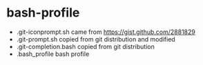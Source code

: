 bash-profile
============

- .git-iconprompt.sh 
	came from https://gist.github.com/2881829
- .git-prompt.sh
	copied from git distribution and modified
- .git-completion.bash 
	copied from git distribution
- .bash_profile
	bash profile
